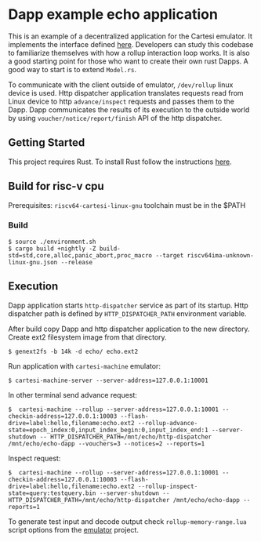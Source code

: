 # Dapp example echo application

This is an example of a decentralized application for the Cartesi emulator. It implements the interface defined [here](https://github.com/cartesi/rollups/blob/develop/openapi/dapp.yaml).
Developers can study this codebase to familiarize themselves with how a rollup interaction loop works.
It is also a good starting point for those who want to create their own rust Dapps. A good way to start is to extend `Model.rs`.

To communicate with the client outside of emulator, `/dev/rollup` linux device is used. Http dispatcher application translates requests read from Linux device to http `advance/inspect` requests and passes them to the Dapp. Dapp communicates the results of its execution to the outside world by using `voucher/notice/report/finish` API of the http dispatcher.

## Getting Started

This project requires Rust.
To install Rust follow the instructions [here](https://www.rust-lang.org/tools/install).


## Build for risc-v cpu

Prerequisites: `riscv64-cartesi-linux-gnu` toolchain must be in the $PATH

### Build
```shell
$ source ./environment.sh
$ cargo build +nightly -Z build-std=std,core,alloc,panic_abort,proc_macro --target riscv64ima-unknown-linux-gnu.json --release
```

## Execution 

Dapp application starts `http-dispatcher` service as part of its startup. Http dispatcher path is defined by `HTTP_DISPATCHER_PATH` environment variable.

After build copy Dapp and http dispatcher application to the new directory. Create ext2 filesystem image from that directory.

```shell
$ genext2fs -b 14k -d echo/ echo.ext2
```

Run application with `cartesi-machine` emulator:
```shell
$ cartesi-machine-server --server-address=127.0.0.1:10001
```
In other terminal send advance request:
```shell
$  cartesi-machine --rollup --server-address=127.0.0.1:10001 --checkin-address=127.0.0.1:10003 --flash-drive=label:hello,filename:echo.ext2 --rollup-advance-state=epoch_index:0,input_index_begin:0,input_index_end:1 --server-shutdown -- HTTP_DISPATCHER_PATH=/mnt/echo/http-dispatcher /mnt/echo/echo-dapp --vouchers=3 --notices=2 --reports=1
```

Inspect request:
```shell
$  cartesi-machine --rollup --server-address=127.0.0.1:10001 --checkin-address=127.0.0.1:10003 --flash-drive=label:hello,filename:echo.ext2 --rollup-inspect-state=query:testquery.bin --server-shutdown -- HTTP_DISPATCHER_PATH=/mnt/echo/http-dispatcher /mnt/echo/echo-dapp --reports=1
```

To generate test input and decode output check `rollup-memory-range.lua` script options from the [emulator](https://github.com/cartesi/machine-emulator) project. 

